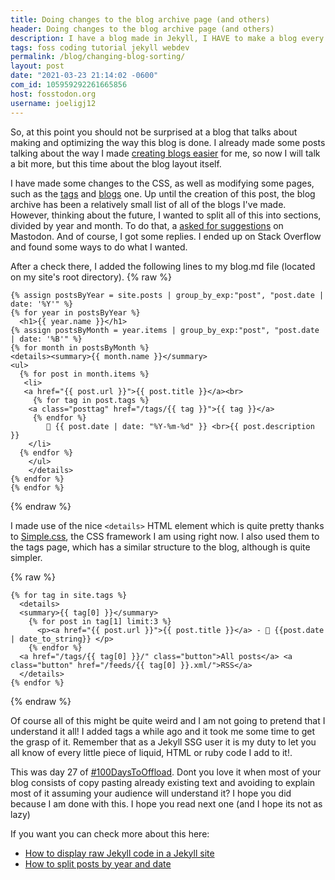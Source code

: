 ```yaml
---
title: Doing changes to the blog archive page (and others) 
header: Doing changes to the blog archive page (and others) 
description: I have a blog made in Jekyll, I HAVE to make a blog every time I made changes to its layout. Added blog list split by year and month, and better tags layout too 
tags: foss coding tutorial jekyll webdev
permalink: /blog/changing-blog-sorting/ 
layout: post 
date: "2021-03-23 21:14:02 -0600" 
com_id: 105959292261665856
host: fosstodon.org
username: joeligj12
--- 
```


So, at this point you should not be surprised at a blog that talks about making and optimizing the way this blog is done. I already made some posts talking about the way I made [creating blogs easier](/blog/rofi-automated-blog) for me, so now I will talk a bit more, but this time about the blog layout itself. 

I have made some changes to the CSS, as well as modifying some pages, such as the [tags](/tags) and [blogs](/blog) one. Up until the creation of this post, the blog archive has been a relatively small list of all of the blogs I've made. However, thinking about the future, I wanted to split all of this into sections, divided by year and month. To do that, a [asked for suggestions](https://fosstodon.org/@joeligj12/105936877426053202) on Mastodon. And of course, I got some replies. I ended up on Stack Overflow and found some ways to do what I wanted.

After a check there, I added the following lines to my blog.md file (located on my site's root directory).
{% raw %}
```
{% assign postsByYear = site.posts | group_by_exp:"post", "post.date | date: '%Y'" %}
{% for year in postsByYear %}
  <h1>{{ year.name }}</h1>
{% assign postsByMonth = year.items | group_by_exp:"post", "post.date | date: '%B'" %}
{% for month in postsByMonth %}
<details><summary>{{ month.name }}</summary>
<ul>
  {% for post in month.items %}
   <li>
   <a href="{{ post.url }}">{{ post.title }}</a><br>
	 {% for tag in post.tags %}
    <a class="posttag" href="/tags/{{ tag }}">{{ tag }}</a>  
	 {% endfor %}
		📅 {{ post.date | date: "%Y-%m-%d" }} <br>{{ post.description }}
    </li>
  {% endfor %}
	</ul>
	</details>
{% endfor %}
{% endfor %}
```
{% endraw %}

I made use of the nice `<details>` HTML element which is quite pretty thanks to [Simple.css](https://simplecss.org), the CSS framework I am using right now. I also used them to the tags page, which has a similar structure to the blog, although is quite simpler.

{% raw %}
```
{% for tag in site.tags %}
  <details>
  <summary>{{ tag[0] }}</summary>  
    {% for post in tag[1] limit:3 %}
      <p><a href="{{ post.url }}">{{ post.title }}</a> - 📅 {{post.date | date_to_string}} </p>
    {% endfor %}
  <a href="/tags/{{ tag[0] }}/" class="button">All posts</a> <a class="button" href="/feeds/{{ tag[0] }}.xml/">RSS</a>
  </details>
{% endfor %}
```
{% endraw %}

Of course all of this might be quite weird and I am not going to pretend that I understand it all! I added tags a while ago and it took me some time to get the grasp of it. Remember that as a Jekyll SSG user it is my duty to let you all know of every little piece of liquid, HTML or ruby code I add to it!.

This was day 27 of [#100DaysToOffload](https://100DaysToOffload.com). Dont you love it when most of your blog consists of copy pasting already existing text and avoiding to explain most of it assuming your audience will understand it? I hope you did because I am done with this. I hope you read next one (and I hope its not as lazy)

If you want you can check more about this here:
* [How to display raw Jekyll code in a Jekyll site](https://stackoverflow.com/questions/22044488/jekyll-code-in-jekyll#22045747)
* [How to split posts by year and date](https://stackoverflow.com/questions/19086284/jekyll-liquid-templating-how-to-group-blog-posts-by-year)
